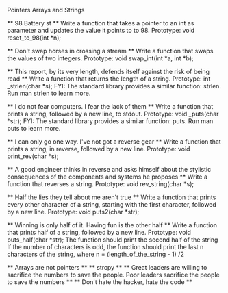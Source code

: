 Pointers Arrays and Strings

** 98 Battery st ** Write a function that takes a pointer to an int as parameter and updates the value it points to to 98.
Prototype: void reset_to_98(int *n);

** Don't swap horses in crossing a stream ** Write a function that swaps the values of two integers.
Prototype: void swap_int(int *a, int *b);

** This report, by its very length, defends itself against the risk of being read ** Write a function that returns the length of a string.
Prototype: int _strlen(char *s);
FYI: The standard library provides a similar function: strlen. Run man strlen to learn more.

**  I do not fear computers. I fear the lack of them ** Write a function that prints a string, followed by a new line, to stdout.
Prototype: void _puts(char *str);
FYI: The standard library provides a similar function: puts. Run man puts to learn more.

** I can only go one way. I've not got a reverse gear ** Write a function that prints a string, in reverse, followed by a new line.
Prototype: void print_rev(char *s);

**  A good engineer thinks in reverse and asks himself about the stylistic consequences of the components and systems he proposes ** Write a function that reverses a string.
Prototype: void rev_string(char *s);

**  Half the lies they tell about me aren't true ** Write a function that prints every other character of a string, starting with the first character, followed by a new line.
Prototype: void puts2(char *str);

**  Winning is only half of it. Having fun is the other half ** Write a function that prints half of a string, followed by a new line.
Prototype: void puts_half(char *str);
The function should print the second half of the string
If the number of characters is odd, the function should print the last n characters of the string, where n = (length_of_the_string - 1) /2

**  Arrays are not pointers ** 
** strcpy **
** Great leaders are willing to sacrifice the numbers to save the people. Poor leaders sacrifice the people to save the numbers **
**  Don't hate the hacker, hate the code **
